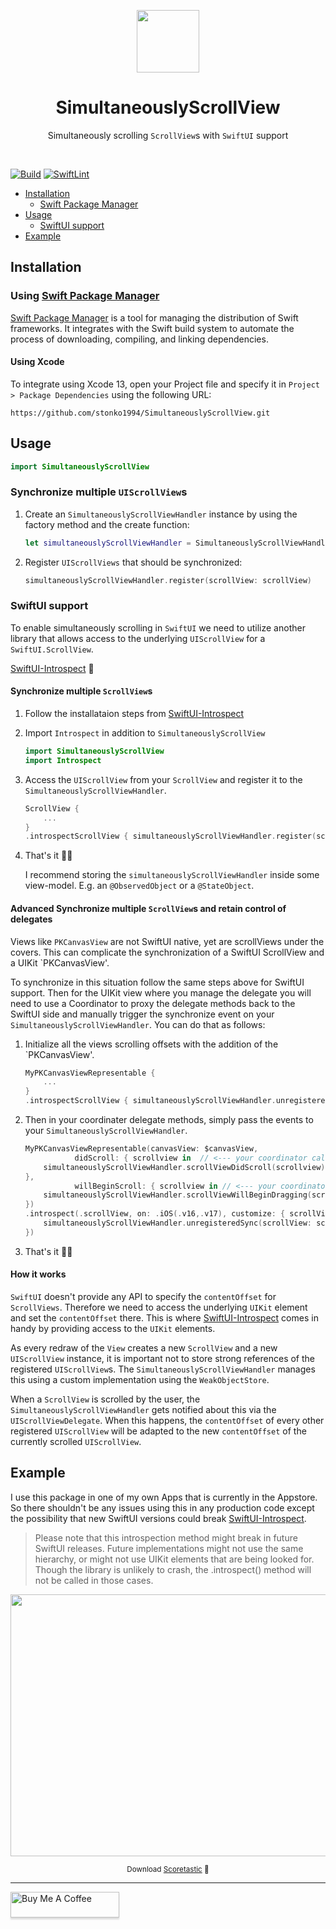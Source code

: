 <p align="center">
    <img src="https://user-images.githubusercontent.com/6216959/156736940-92a9855c-11f8-43d1-9675-1060ba93ac16.png" width="100" height="100"/>
    <h1 align="center">SimultaneouslyScrollView</h1>
    <p align="center">Simultaneously scrolling <code>ScrollView</code>s with <code>SwiftUI</code> support</p>
</p>
<br />

[![Build](https://github.com/stonko1994/SimultaneouslyScrollView/actions/workflows/build.yml/badge.svg)](https://github.com/stonko1994/SimultaneouslyScrollView/actions/workflows/build.yml)
[![SwiftLint](https://github.com/stonko1994/SimultaneouslyScrollView/actions/workflows/swiftlint.yml/badge.svg)](https://github.com/stonko1994/SimultaneouslyScrollView/actions/workflows/swiftlint.yml)

- [Installation](#installation)
    - [Swift Package Manager](#using-swift-package-manager)
- [Usage](#usage)
    - [SwiftUI support](#swiftui-support)
- [Example](#example)

## Installation
### Using [Swift Package Manager](https://swift.org/package-manager/)
[Swift Package Manager](https://swift.org/package-manager/) is a tool for managing the distribution of Swift frameworks. It integrates with the Swift build system to automate the process of downloading, compiling, and linking dependencies.

#### Using Xcode
To integrate using Xcode 13, open your Project file and specify it in `Project > Package Dependencies` using the following URL:

```
https://github.com/stonko1994/SimultaneouslyScrollView.git
```

## Usage
```swift
import SimultaneouslyScrollView
```

### Synchronize multiple `UIScrollView`s
1) Create an `SimultaneouslyScrollViewHandler` instance by using the factory method and the create function:
    ```swift
    let simultaneouslyScrollViewHandler = SimultaneouslyScrollViewHandlerFactory.create()
    ```
1) Register `UIScrollViews` that should be synchronized:
    ```swift
    simultaneouslyScrollViewHandler.register(scrollView: scrollView)
    ```

### SwiftUI support
To enable simultaneously scrolling in `SwiftUI` we need to utilize another library that allows access to the underlying `UIScrollView` for a `SwiftUI.ScrollView`.

[SwiftUI-Introspect](https://github.com/siteline/SwiftUI-Introspect) 🚀

#### Synchronize multiple `ScrollView`s
1) Follow the installataion steps from [SwiftUI-Introspect](https://github.com/siteline/SwiftUI-Introspect)
1) Import `Introspect` in addition to `SimultaneouslyScrollView`
    ```swift
    import SimultaneouslyScrollView
    import Introspect
    ```
1) Access the `UIScrollView` from your `ScrollView` and register it to the `SimultaneouslyScrollViewHandler`.
    ```swift
    ScrollView {
        ...
    }
    .introspectScrollView { simultaneouslyScrollViewHandler.register(scrollView: $0) }
    ```
1) That's it 🥳🎉

    I recommend storing the `simultaneouslyScrollViewHandler` inside some view-model. E.g. an `@ObservedObject` or a `@StateObject`.

#### Advanced Synchronize multiple `ScrollView`s and retain control of delegates
Views like `PKCanvasView` are not SwiftUI native, yet are scrollViews under the covers. This can complicate the synchronization of a SwiftUI ScrollView and a UIKit `PKCanvasView'. 

To synchronize in this situation follow the same steps above for SwiftUI support. Then for the UIKit view where you manage the delegate you will need to use a Coordinator to proxy the delegate methods back to the SwiftUI side and manually trigger the synchronize event on your `SimultaneouslyScrollViewHandler`. You can do that as follows:

1) Initialize all the views scrolling offsets with the addition of the `PKCanvasView'.
    ```swift
    MyPKCanvasViewRepresentable {
        ...
    }
    .introspectScrollView { simultaneouslyScrollViewHandler.unregisteredSync(scrollView: $0) }
    ```
1) Then in your coordinater delegate methods, simply pass the events to your `SimultaneouslyScrollViewHandler`.
    ```swift
    MyPKCanvasViewRepresentable(canvasView: $canvasView,
               didScroll: { scrollview in  // <--- your coordinator callback to pass events to the simultaneouslyScrollViewHandler
        simultaneouslyScrollViewHandler.scrollViewDidScroll(scrollview)
    },
               willBeginScroll: { scrollview in // <--- your coordinator callback to pass events to the simultaneouslyScrollViewHandler
        simultaneouslyScrollViewHandler.scrollViewWillBeginDragging(scrollview)
    })
    .introspect(.scrollView, on: .iOS(.v16,.v17), customize: { scrollView in
        simultaneouslyScrollViewHandler.unregisteredSync(scrollView: scrollView)
    })
    ```
1) That's it 🥳🎉

#### How it works
`SwiftUI` doesn't provide any API to specify the `contentOffset` for `ScrollViews`. Therefore we need to access the underlying `UIKit` element and set the `contentOffset` there. This is where [SwiftUI-Introspect](https://github.com/siteline/SwiftUI-Introspect) comes in handy by providing access to the `UIKit` elements.

As every redraw of the `View` creates a new `ScrollView` and a new `UIScrollView` instance, it is important not to store strong references of the registered `UIScrollView`s. The `SimultaneouslyScrollViewHandler` manages this using a custom implementation using the `WeakObjectStore`.

When a `ScrollView` is scrolled by the user, the `SimultaneouslyScrollViewHandler` gets notified about this via the `UIScrollViewDelegate`. When this happens, the `contentOffset` of every other registered `UIScrollView` will be adapted to the new `contentOffset` of the currently scrolled `UIScrollView`.

## Example
I use this package in one of my own Apps that is currently in the Appstore. So there shouldn't be any issues using this in any production code except the possibility that new SwiftUI versions could break [SwiftUI-Introspect](https://github.com/siteline/SwiftUI-Introspect).

> Please note that this introspection method might break in future SwiftUI releases. Future implementations might not use the same hierarchy, or might not use UIKit elements that are being looked for. Though the library is unlikely to crash, the .introspect() method will not be called in those cases.

<p align="center">
    <img src="https://user-images.githubusercontent.com/6216959/156744968-bf4ea285-36c6-47c7-b37a-9ae5ada9a487.gif" width="600" height="419"/>
    <p align="center">
        <small align="center">Download <a href="https://apps.apple.com/us/app/scoretastic/id1510107568">Scoretastic</a> 🥳</small>
    </p>
</p>

---

<a href="https://www.buymeacoffee.com/davidsteinacher" target="_blank"><img src="https://www.buymeacoffee.com/assets/img/custom_images/yellow_img.png" alt="Buy Me A Coffee" style="height: 41px !important;width: 174px !important;box-shadow: 0px 3px 2px 0px rgba(190, 190, 190, 0.5) !important;-webkit-box-shadow: 0px 3px 2px 0px rgba(190, 190, 190, 0.5) !important;" ></a>
